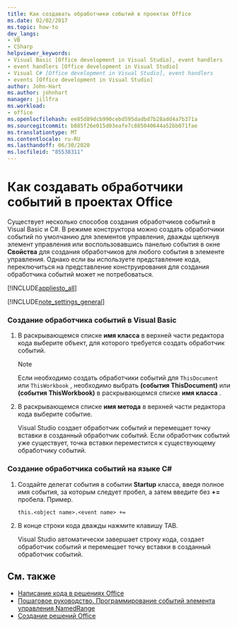 ```yaml
---
title: Как создавать обработчики событий в проектах Office
ms.date: 02/02/2017
ms.topic: how-to
dev_langs:
- VB
- CSharp
helpviewer_keywords:
- Visual Basic [Office development in Visual Studio], event handlers
- event handlers [Office development in Visual Studio]
- Visual C# [Office development in Visual Studio], event handlers
- events [Office development in Visual Studio]
author: John-Hart
ms.author: johnhart
manager: jillfra
ms.workload:
- office
ms.openlocfilehash: ee85d89dcb990cebd595dadbd7b28add4a7b371a
ms.sourcegitcommit: b885f26e015d03eafe7c885040644a52bb071fae
ms.translationtype: MT
ms.contentlocale: ru-RU
ms.lasthandoff: 06/30/2020
ms.locfileid: "85538311"
---
```

# <a name="how-to-create-event-handlers-in-office-projects"></a>Как создавать обработчики событий в проектах Office
  Существует несколько способов создания обработчиков событий в Visual Basic и C#. В режиме конструктора можно создать обработчики событий по умолчанию для элементов управления, дважды щелкнув элемент управления или воспользовавшись панелью события в окне **Свойства** для создания обработчиков для любого события в элементе управления. Однако если вы используете представление кода, переключиться на представление конструирования для создания обработчика событий может не потребоваться.

 [!INCLUDE[appliesto_all](../vsto/includes/appliesto-all-md.md)]

 [!INCLUDE[note_settings_general](../sharepoint/includes/note-settings-general-md.md)]

### <a name="to-create-an-event-handler-in-visual-basic"></a>Создание обработчика событий в Visual Basic

1. В раскрывающемся списке **имя класса** в верхней части редактора кода выберите объект, для которого требуется создать обработчик событий.

    > [!NOTE]
    > Если необходимо создать обработчики событий для `ThisDocument` или `ThisWorkbook` , необходимо выбрать **(события ThisDocument)** или **(события ThisWorkbook)** в раскрывающемся списке **имя класса** .

2. В раскрывающемся списке **имя метода** в верхней части редактора кода выберите событие.

     Visual Studio создает обработчик событий и перемещает точку вставки в созданный обработчик событий. Если обработчик событий уже существует, точка вставки переместится к существующему обработчику событий.

### <a name="to-create-an-event-handler-in-c"></a>Создание обработчика событий на языке C\#

1. Создайте делегат события в событии **Startup** класса, введя полное имя события, за которым следует пробел, а затем введите без **+=** пробела. Пример.

     `this.<object name>.<event name> +=`

2. В конце строки кода дважды нажмите клавишу TAB.

     Visual Studio автоматически завершает строку кода, создает обработчик событий и перемещает точку вставки в созданный обработчик событий.

## <a name="see-also"></a>См. также
- [Написание кода в решениях Office](../vsto/writing-code-in-office-solutions.md)
- [Пошаговое руководство. Программирование событий элемента управления NamedRange](../vsto/walkthrough-programming-against-events-of-a-namedrange-control.md)
- [Создание решений Office](../vsto/building-office-solutions.md)
